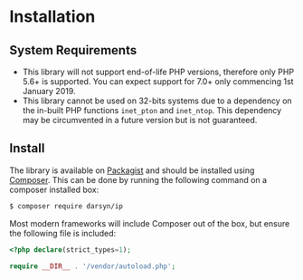 # Installation

## System Requirements

- This library will not support end-of-life PHP versions, therefore only PHP
  5.6+ is supported. You can expect support for 7.0+ only commencing 1st January
  2019.
- This library cannot be used on 32-bits systems due to a dependency on the
  in-built PHP functions `inet_pton` and `inet_ntop`. This dependency may be
  circumvented in a future version but is not guaranteed.

## Install

The library is available on [Packagist](https://packagist.org/packages/darsyn/ip)
and should be installed using [Composer](https://getcomposer.org/). This can be 
done by running the following command on a composer installed box:

```bash
$ composer require darsyn/ip
```

Most modern frameworks will include Composer out of the box, but ensure the
following file is included:

```php
<?php declare(strict_types=1);

require __DIR__ . '/vendor/autoload.php';
```
